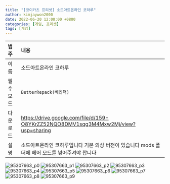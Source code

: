 ```yaml
---
title: "[코이카츠 프리셋] 소드아트온라인 코하루"
author: kimjaywon2000
date: 2022-06-20 12:00:00 +0800
categories: [게임, 프리셋]
tags: [게임]
---
```


| 범주             | 내용            |
|:----------------|:---------------|
| 이름             | 소드아트온라인 코하루  |
| 필수 모드         | `BetterRepack(베리팩)`       |
| 다운로드          | <https://drive.google.com/file/d/159-O8YKrZZ52NQO8DMV1sqg3M4Mxw2Mj/view?usp=sharing> |
| 설명             | 소드아트온라인 코하루입니다 기본 의상 버전이 있습니다 mods 폴더에 헤어 모드를 넣어주셔야 합니다  |

![95307663_p0](https://user-images.githubusercontent.com/76558033/174756236-1dc3bef3-9dfb-4eea-a358-cf40d54d6e4f.png)
![95307663_p1](https://user-images.githubusercontent.com/76558033/174756250-55f3aa84-98c6-4df6-8fa8-e62bb7d69425.png)
![95307663_p2](https://user-images.githubusercontent.com/76558033/174756255-d3b69685-9c40-4cb5-860c-54e28f3b204f.png)
![95307663_p3](https://user-images.githubusercontent.com/76558033/174756264-e8af0483-6fdd-444c-bc88-98d504125a1b.png)
![95307663_p4](https://user-images.githubusercontent.com/76558033/174756270-04649862-6814-4716-8e29-c748e3fb0a1f.png)
![95307663_p5](https://user-images.githubusercontent.com/76558033/174756274-66a5e9d7-d56e-408b-ae81-bfea7bd2db7c.png)
![95307663_p6](https://user-images.githubusercontent.com/76558033/174756280-85219274-8b62-4a90-9e1b-a3c04584e56d.png)
![95307663_p7](https://user-images.githubusercontent.com/76558033/174756286-c108a391-41b4-45bb-bdfb-2c49b114096e.png)
![95307663_p8](https://user-images.githubusercontent.com/76558033/174756287-e42f9ddc-c57b-4c8a-90d8-02a5ca5086c4.png)
![95307663_p9](https://user-images.githubusercontent.com/76558033/174756298-3f065eeb-0a56-492e-b730-cbd333eed829.png)
